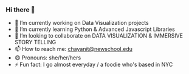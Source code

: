 ### Hi there 👋
- 🔭 I’m currently working on Data Visualization projects
- 🌱 I’m currently learning Python & Advanced Javascript Libraries
- 👯 I’m looking to collaborate on DATA VISUALIZATION & IMMERSIVE STORY TELLING
- 📫 How to reach me: chayanit@newschool.edu
- 😄 Pronouns: she/her/hers
- ⚡ Fun fact: I go almost everyday / a foodie who's based in NYC 

<!--
**Chayanitoey/chayanitoey** is a ✨ _special_ ✨ repository because its `README.md` (this file) appears on your GitHub profile.

Here are some ideas to get you started:
<!-- 
- 🔭 I’m currently working on ...
- 🌱 I’m currently learning ...
- 👯 I’m looking to collaborate on ...
- 🤔 I’m looking for help with ...
- 💬 Ask me about ...
- 📫 How to reach me: ...
- 😄 Pronouns: ...
- ⚡ Fun fact: ...
--> 
